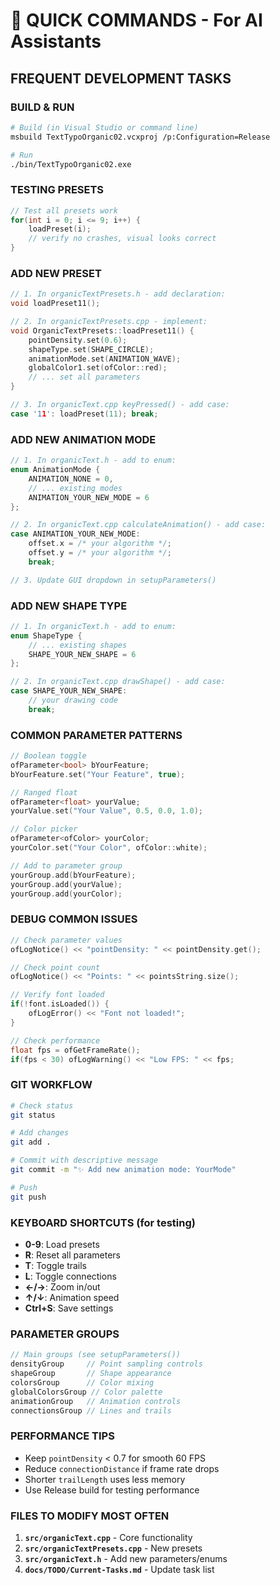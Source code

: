 # 🚀 QUICK COMMANDS - For AI Assistants

## FREQUENT DEVELOPMENT TASKS

### BUILD & RUN
```bash
# Build (in Visual Studio or command line)
msbuild TextTypoOrganic02.vcxproj /p:Configuration=Release

# Run
./bin/TextTypoOrganic02.exe
```

### TESTING PRESETS
```cpp
// Test all presets work
for(int i = 0; i <= 9; i++) {
    loadPreset(i);
    // verify no crashes, visual looks correct
}
```

### ADD NEW PRESET
```cpp
// 1. In organicTextPresets.h - add declaration:
void loadPreset11();

// 2. In organicTextPresets.cpp - implement:
void OrganicTextPresets::loadPreset11() {
    pointDensity.set(0.6);
    shapeType.set(SHAPE_CIRCLE);
    animationMode.set(ANIMATION_WAVE);
    globalColor1.set(ofColor::red);
    // ... set all parameters
}

// 3. In organicText.cpp keyPressed() - add case:
case '11': loadPreset(11); break;
```

### ADD NEW ANIMATION MODE
```cpp
// 1. In organicText.h - add to enum:
enum AnimationMode {
    ANIMATION_NONE = 0,
    // ... existing modes
    ANIMATION_YOUR_NEW_MODE = 6
};

// 2. In organicText.cpp calculateAnimation() - add case:
case ANIMATION_YOUR_NEW_MODE:
    offset.x = /* your algorithm */;
    offset.y = /* your algorithm */;
    break;

// 3. Update GUI dropdown in setupParameters()
```

### ADD NEW SHAPE TYPE
```cpp
// 1. In organicText.h - add to enum:
enum ShapeType {
    // ... existing shapes
    SHAPE_YOUR_NEW_SHAPE = 6
};

// 2. In organicText.cpp drawShape() - add case:
case SHAPE_YOUR_NEW_SHAPE:
    // your drawing code
    break;
```

### COMMON PARAMETER PATTERNS
```cpp
// Boolean toggle
ofParameter<bool> bYourFeature;
bYourFeature.set("Your Feature", true);

// Ranged float
ofParameter<float> yourValue;
yourValue.set("Your Value", 0.5, 0.0, 1.0);

// Color picker
ofParameter<ofColor> yourColor;
yourColor.set("Your Color", ofColor::white);

// Add to parameter group
yourGroup.add(bYourFeature);
yourGroup.add(yourValue);
yourGroup.add(yourColor);
```

### DEBUG COMMON ISSUES
```cpp
// Check parameter values
ofLogNotice() << "pointDensity: " << pointDensity.get();

// Check point count
ofLogNotice() << "Points: " << pointsString.size();

// Verify font loaded
if(!font.isLoaded()) {
    ofLogError() << "Font not loaded!";
}

// Check performance
float fps = ofGetFrameRate();
if(fps < 30) ofLogWarning() << "Low FPS: " << fps;
```

### GIT WORKFLOW
```bash
# Check status
git status

# Add changes
git add .

# Commit with descriptive message
git commit -m "✨ Add new animation mode: YourMode"

# Push
git push
```

### KEYBOARD SHORTCUTS (for testing)
- **0-9**: Load presets
- **R**: Reset all parameters  
- **T**: Toggle trails
- **L**: Toggle connections
- **←/→**: Zoom in/out
- **↑/↓**: Animation speed
- **Ctrl+S**: Save settings

### PARAMETER GROUPS
```cpp
// Main groups (see setupParameters())
densityGroup     // Point sampling controls
shapeGroup       // Shape appearance  
colorsGroup      // Color mixing
globalColorsGroup // Color palette
animationGroup   // Animation controls
connectionsGroup // Lines and trails
```

### PERFORMANCE TIPS
- Keep `pointDensity` < 0.7 for smooth 60 FPS
- Reduce `connectionDistance` if frame rate drops
- Shorter `trailLength` uses less memory
- Use Release build for testing performance

### FILES TO MODIFY MOST OFTEN
1. **`src/organicText.cpp`** - Core functionality
2. **`src/organicTextPresets.cpp`** - New presets
3. **`src/organicText.h`** - Add new parameters/enums
4. **`docs/TODO/Current-Tasks.md`** - Update task list